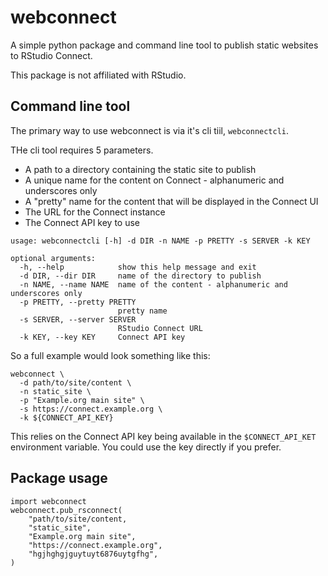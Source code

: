# webconnect

A simple python package and command line tool to publish static websites to RStudio Connect.

This package is not affiliated with RStudio.

## Command line tool

The primary way to use webconnect is via it's cli tiil, `webconnectcli`.

THe cli tool requires 5 parameters. 

* A path to a directory containing the static site to publish
* A unique name for the content on Connect - alphanumeric and underscores only
* A "pretty" name for the content that will be displayed in the Connect UI
* The URL for the Connect instance
* The Connect API key to use


```
usage: webconnectcli [-h] -d DIR -n NAME -p PRETTY -s SERVER -k KEY

optional arguments:
  -h, --help            show this help message and exit
  -d DIR, --dir DIR     name of the directory to publish
  -n NAME, --name NAME  name of the content - alphanumeric and underscores only
  -p PRETTY, --pretty PRETTY
                        pretty name
  -s SERVER, --server SERVER
                        RStudio Connect URL
  -k KEY, --key KEY     Connect API key
```

So a full example would look something like this:

```
webconnect \
  -d path/to/site/content \
  -n static_site \
  -p "Example.org main site" \
  -s https://connect.example.org \
  -k ${CONNECT_API_KEY}
```

This relies on the Connect API key being available in the `$CONNECT_API_KET` environment variable. 
You could use the key directly if you prefer.

## Package usage

```
import webconnect
webconnect.pub_rsconnect(
    "path/to/site/content,
    "static_site",
    "Example.org main site",
    "https://connect.example.org",
    "hgjhghgjguytuyt6876uytgfhg",
)
```
